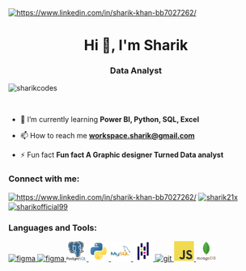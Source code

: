 <p align="left">
<a href="https://linkedin.com/in/https://www.linkedin.com/in/sharik-khan-bb7027262/" target="blank"><img align="center" src="https://media.licdn.com/dms/image/D4D16AQFqXLQp_pBk7g/profile-displaybackgroundimage-shrink_350_1400/0/1695193784092?e=1702512000&v=beta&t=yS62xKy6NYe66VV8FZRxR4Tv5edKicYRVzwUM8Haa4c" alt="https://www.linkedin.com/in/sharik-khan-bb7027262/" height="250" width="1400" /></a>
</p>



<h1 align="center">Hi 👋, I'm Sharik</h1>
<h3 align="center">Data Analyst</h3>
<p align="left"> <img src="https://komarev.com/ghpvc/?username=sharikcodes&label=Profile%20views&color=0e75b6&style=flat" alt="sharikcodes" /> </p>
<p align="left"> <a href="https://twitter.com/" target="blank"><img src="https://img.shields.io/twitter/follow/?logo=twitter&style=for-the-badge" alt="" /></a> </p>

- 🌱 I’m currently learning **Power BI, Python, SQL, Excel**

- 📫 How to reach me **workspace.sharik@gmail.com**

- ⚡ Fun fact **Fun fact A Graphic designer Turned Data analyst**

<h3 align="left">Connect with me:</h3>
<p align="left">
<a href="https://linkedin.com/in/https://www.linkedin.com/in/sharik-khan-bb7027262/" target="blank"><img align="center" src="https://raw.githubusercontent.com/rahuldkjain/github-profile-readme-generator/master/src/images/icons/Social/linked-in-alt.svg" alt="https://www.linkedin.com/in/sharik-khan-bb7027262/" height="30" width="40" /></a>
<a href="https://instagram.com/sharik21x" target="blank"><img align="center" src="https://raw.githubusercontent.com/rahuldkjain/github-profile-readme-generator/master/src/images/icons/Social/instagram.svg" alt="sharik21x" height="30" width="40" /></a>
<a href="https://www.hackerrank.com/sharikofficial99" target="blank"><img align="center" src="https://raw.githubusercontent.com/rahuldkjain/github-profile-readme-generator/master/src/images/icons/Social/hackerrank.svg" alt="sharikofficial99" height="30" width="40" /></a>
</p>
<h3 align="left">Languages and Tools:</h3>
<p align="left"> <a href="https://www.figma.com/" target="_blank" rel="noreferrer"> <img src="https://upload.wikimedia.org/wikipedia/commons/thumb/c/cf/New_Power_BI_Logo.svg/2048px-New_Power_BI_Logo.svg.png" alt="figma" width="40" height="40"/> </a> 
  <a href="https://www.figma.com/" target="_blank" rel="noreferrer"> <img src="https://upload.wikimedia.org/wikipedia/commons/thumb/3/34/Microsoft_Office_Excel_%282019%E2%80%93present%29.svg/2203px-Microsoft_Office_Excel_%282019%E2%80%93present%29.svg.png" alt="figma" width="40" height="40"/> </a>
  <a href="https://www.postgresql.org" target="_blank" rel="noreferrer"> <img src="https://raw.githubusercontent.com/devicons/devicon/master/icons/postgresql/postgresql-original-wordmark.svg" alt="postgresql" width="40" height="40"/> </a> <a href="https://www.python.org" target="_blank" rel="noreferrer"> <img src="https://raw.githubusercontent.com/devicons/devicon/master/icons/python/python-original.svg" alt="python" width="40" height="40"/> </a>
  <a href="https://www.mysql.com/" target="_blank" rel="noreferrer"> <img src="https://raw.githubusercontent.com/devicons/devicon/master/icons/mysql/mysql-original-wordmark.svg" alt="mysql" width="40" height="40"/> </a> <a href="https://pandas.pydata.org/" target="_blank" rel="noreferrer"> <img src="https://raw.githubusercontent.com/devicons/devicon/2ae2a900d2f041da66e950e4d48052658d850630/icons/pandas/pandas-original.svg" alt="pandas" width="40" height="40"/> </a>
  <a href="https://git-scm.com/" target="_blank" rel="noreferrer"> <img src="https://www.vectorlogo.zone/logos/git-scm/git-scm-icon.svg" alt="git" width="40" height="40"/> </a> <a href="https://developer.mozilla.org/en-US/docs/Web/JavaScript" target="_blank" rel="noreferrer"> <img src="https://raw.githubusercontent.com/devicons/devicon/master/icons/javascript/javascript-original.svg" alt="javascript" width="40" height="40"/> </a> <a href="https://www.mongodb.com/" target="_blank" rel="noreferrer"> <img src="https://raw.githubusercontent.com/devicons/devicon/master/icons/mongodb/mongodb-original-wordmark.svg" alt="mongodb" width="40" height="40"/> </a>  </p>

